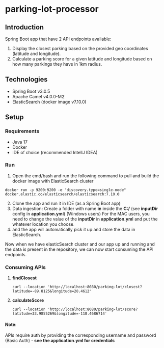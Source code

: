 # parking-lot-processor

## Introduction
Spring Boot app that have 2 API endpoints available:
  1. Display the closest parking based on the provided geo coordinates (latitude and longitude).
  2. Calculate a parking score for a given latitude and longitude based on how many
parkings they have in 1km radius.

## Technologies
 * Spring Boot v3.0.5
 * Apache Camel v4.0.0-M2
 * ElasticSearch (docker image v7.10.0)
 
 ## Setup
 ### Requirements
 * Java 17
 * Docker
 * IDE of choice (recommended IntellJ IDEA)
 
 ### Run
  1. Open the cmd/bash and run the following command to pull and build the docker image with ElasticSearch cluster
  
```docker run -p 9200:9200 -e "discovery.type=single-node" docker.elastic.co/elasticsearch/elasticsearch:7.10.0```
 
  2. Clone the app and run it in IDE (as a Spring Boot app)
  3. Data ingestion: 
    Create a folder with name **in** inside the **C:/** (see **inputDir** config in **application.yml**) (Windows users) 
    For the MAC users, you need to change the value of the **inputDir** in **application.yml** and put the whatever location you choose.
  4. and the app will automatically pick it up and store the data in ElasticSearch. 
  
  Now when we have elasticSearch cluster and our app up and running and the data is present in the repository, we can now start consuming the API endpoints.
 
  ### Consuming APIs
   1. **findClosest**

       ```curl --location 'http://localhost:8080/parking-lot/closest?latitude=-89.8125&longitude=20.4612'```
       
   2. **calculateScore**
   
       ```curl --location 'http://localhost:8080/parking-lot/score?latitude=33.9855269&longitude=-118.4686714'```
       
   #### Note:
   
   APIs require auth by providing the corresponding username and password (Basic Auth) - **see the application.yml for credentials**
